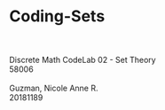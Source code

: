 # Coding-Sets
<br>
<br>
Discrete Math CodeLab 02 - Set Theory
<br> 58006
<br>
<br>
Guzman, Nicole Anne R.
<br> 20181189
